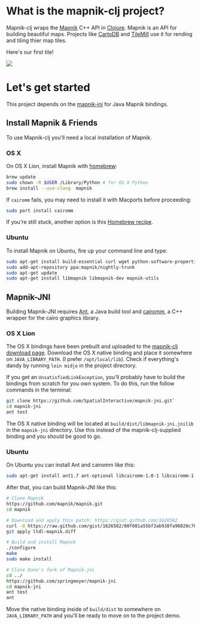 # What is the mapnik-clj project?

Mapnik-clj wraps the [Mapnik](https://github.com/mapnik/mapnik) C++ API in [Clojure](https://github.com/clojure/clojure). Mapnik is an API for building beautiful maps. Projects like [CartoDB](http:cartodb.com) and [TileMill](http://mapbox.com/tilemill/) use it for rending and tiling thier map tiles.

Here's our first tile!

![](https://s3.amazonaws.com/uploads.hipchat.com/10153/26983/kg8ormtrglj0c8i/cakenutd.png)

# Let's get started

This project depends on the [mapnik-jni](https://github.com/SpatialInteractive/mapnik-jni) for Java Mapnik bindings.

## Install Mapnik & Friends
 
To use Mapnik-clj you'll need a local installation of Mapnik.

### OS X

On OS X Lion, install Mapnik with [homebrew](http://mxcl.github.com/homebrew/):

```bash
brew update
sudo chown -R $USER /Library/Python # for OS X Python
brew install --use-clang  mapnik
```

If `cairomm` fails, you may need to install it with Macports before proceeding:

```bash
sudo port install cairomm
```

If you're still stuck, another option is this [Homebrew recipe](http://trac.mapnik.org/wiki/MacInstallation/Homebrew).

### Ubuntu 

To install Mapnik on Ubuntu, fire up your command line and type: 

```bash
sudo apt-get install build-essential curl wget python-software-properties
sudo add-apt-repository ppa:mapnik/nightly-trunk
sudo apt-get update
sudo apt-get install libmapnik libmapnik-dev mapnik-utils
```

## Mapnik-JNI

Building Mapnik-JNI requires [Ant](http://ant.apache.org), a Java build tool and [cairomm](http://cairographics.org/cairomm), a C++ wrapper for the cairo graphics library. 

### OS X Lion

The OS X bindings have been prebuilt and uploaded to the [mapnik-clj download page](https://github.com/eightysteele/mapnik-clj/downloads). Download the OS X native binding and place it somewhere on `JAVA_LIBRARY_PATH`. (I prefer `/opt/local/lib`). Check if everything's dandy by running `lein midje` in the project directory.

If you get an `UnsatisfiedLinkException`, you'll probably have to build the bindings from scratch for you own system. To do this, run the follow commands in the terminal:

```bash
git clone https://github.com/SpatialInteractive/mapnik-jni.git`
cd mapnik-jni
ant test
```

The OS X native binding will be located at `build/dist/libmapnik-jni.jnilib` in the `mapnik-jni` directory. Use this instead of the mapnik-clj-supplied binding and you should be good to go.

### Ubuntu

On Ubuntu you can install Ant and cairomm like this:

```bash
sudo apt-get install ant1.7 ant-optional libcairomm-1.0-1 libcairomm-1.0-dev
```

After that, you can build Mapnik-JNI like this:

```bash
# Clone Mapnik
https://github.com/mapnik/mapnik.git
cd mapnik

# Download and apply this patch: https://gist.github.com/1626582
curl -O https://raw.github.com/gist/1626582/80f081a55bf3ab938fa96020c76160b49bcd04a4/ltdl-mapnik.diff
git apply ltdl-mapnik.diff

# Build and install Mapnik
./configure
make
sudo make install

# Clone Dane's fork of Mapnik-jni
cd ../
https://github.com/springmeyer/mapnik-jni
cd mapnik-jni
ant test
ant
```

Move the native binding inside of `build/dist` to somewhere on `JAVA_LIBRARY_PATH` and you'll be ready to move on to the project demo.


